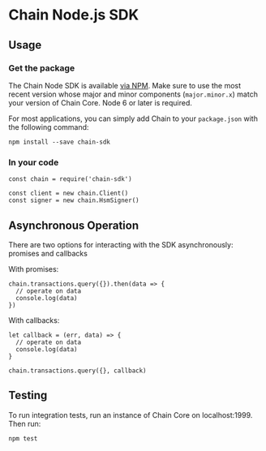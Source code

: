 # Chain Node.js SDK

## Usage

### Get the package

The Chain Node SDK is available [via NPM](). Make sure to use the most recent
version whose major and minor components (`major.minor.x`) match your version
of Chain Core. Node 6 or later is required.

For most applications, you can simply add Chain to your `package.json` with
the following command:

```
npm install --save chain-sdk
```

### In your code

```
const chain = require('chain-sdk')

const client = new chain.Client()
const signer = new chain.HsmSigner()
```

## Asynchronous Operation

There are two options for interacting with the SDK asynchronously: promises and
callbacks

With promises:

```
chain.transactions.query({}).then(data => {
  // operate on data
  console.log(data)
})
```

With callbacks:

```
let callback = (err, data) => {
  // operate on data
  console.log(data)
}

chain.transactions.query({}, callback)
```

## Testing

To run integration tests, run an instance of Chain Core on localhost:1999.
Then run:

```
npm test
```
